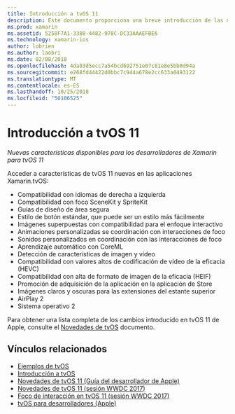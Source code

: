 ```yaml
---
title: Introducción a tvOS 11
description: Este documento proporciona una breve introducción de las nuevas características disponibles para los desarrolladores de Xamarin en tvOS 11 y vínculos a notas de la versión de Apple.
ms.prod: xamarin
ms.assetid: 5258F7A1-3388-4482-978C-DC33AAAEFBE6
ms.technology: xamarin-ios
author: lobrien
ms.author: laobri
ms.date: 02/08/2018
ms.openlocfilehash: 4da83d5ecc7a54bcd692751e07c81e8e5bb0d94a
ms.sourcegitcommit: e268fd44422d0bbc7c944a678e2cc633a0493122
ms.translationtype: MT
ms.contentlocale: es-ES
ms.lasthandoff: 10/25/2018
ms.locfileid: "50106525"
---
```

# <a name="introduction-to-tvos-11"></a>Introducción a tvOS 11

_Nuevas características disponibles para los desarrolladores de Xamarin para tvOS 11_

Acceder a características de tvOS 11 nuevas en las aplicaciones Xamarin.tvOS:

- Compatibilidad con idiomas de derecha a izquierda 
- Compatibilidad con foco SceneKit y SpriteKit
- Guías de diseño de área segura 
- Estilo de botón estándar, que puede ser un estilo más fácilmente
- Imágenes superpuestas con compatibilidad para el enfoque interactivo
- Animaciones personalizadas se coordinación con interacciones de foco
- Sonidos personalizados en coordinación con las interacciones de foco
- Aprendizaje automático con CoreML
- Detección de características de imagen y vídeo
- Compatibilidad con valores altos de codificación de vídeo de la eficacia (HEVC)
- Compatibilidad con alta de formato de imagen de la eficacia (HEIF)
- Promoción de adquisición de la aplicación en la aplicación de Store
- Imágenes claros y oscuras para las extensiones del estante superior
- AirPlay 2
- Sistema operativo 2

Para obtener una lista completa de los cambios introducido en tvOS 11 de Apple, consulte el [Novedades de tvOS](https://developer.apple.com/library/content/releasenotes/General/WhatsNewinTVOS/Articles/tvOS_11_0.html) documento.

## <a name="related-links"></a>Vínculos relacionados

- [Ejemplos de tvOS](https://developer.xamarin.com/samples/tvos/all/)
- [Introducción a tvOS](~/ios/tvos/index.md)
- [Novedades de tvOS 11 (Guía del desarrollador de Apple)](https://developer.apple.com/library/content/releasenotes/General/WhatsNewinTVOS/Articles/tvOS_11_0.html)
- [Novedades de tvOS 11 (sesión WWDC 2017)](https://developer.apple.com/videos/play/wwdc2017/209/)
- [Foco de interacción en tvOS 11 (sesión WWDC 2017)](https://developer.apple.com/videos/play/wwdc2017/224/)
- [tvOS para desarrolladores (Apple)](https://developer.apple.com/tvos/)
